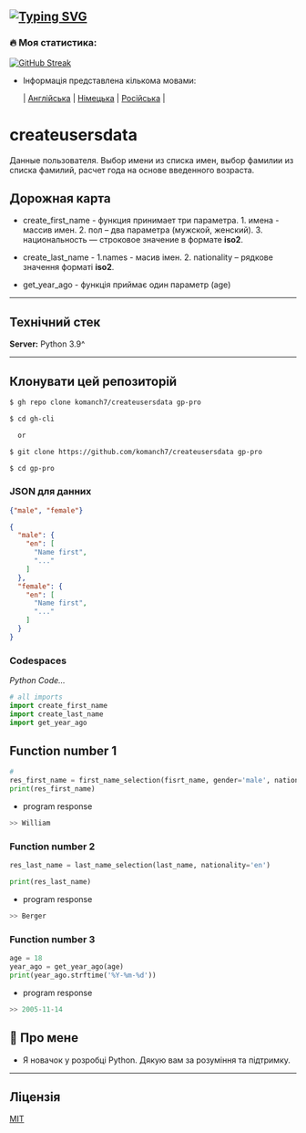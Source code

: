 [![Typing SVG](https://readme-typing-svg.herokuapp.com?color=%2336BCF7&lines=СТВОРЕННЯ+КОРИСТУВАЛЬНИХ+ДАНИХ)](https://github.com/komanch7/createusersdata)
---

### 🔥 Моя статистика:
[![GitHub Streak](https://github-readme-streak-stats.herokuapp.com/?user=komanch7&theme=dark&background=0d1117)](https://github.com/komanch7/createusersdata/pulse)
    
- Інформація представлена ​​кількома мовами:
    
    | [Англійська](https://github.com/komanch7/createusersdata/blob/main/README.md) |
    [Німецька](https://github.com/komanch7/createusersdata/blob/main/docs/README_DE.md) |
    [Російська](https://github.com/komanch7/createusersdata/blob/main/docs/README_RU.md) |

# createusersdata
Данные пользователя. Выбор имени из списка имен, выбор фамилии из списка фамилий, расчет года на основе введенного возраста.

## Дорожная карта
- create_first_name - функция принимает три параметра. 1. имена - массив имен. 2. пол – два параметра (мужской, женский). 3. национальность — строковое значение в формате __iso2__.

- create_last_name - 1.names - масив імен. 2. nationality – рядкове значення форматі __iso2__.

- get_year_ago - функція приймає один параметр (age)

---
## Технічний стек

**Server:** Python 3.9^

---

## Клонувати цей репозиторій

```sh
$ gh repo clone komanch7/createusersdata gp-pro

$ cd gh-cli

  or

$ git clone https://github.com/komanch7/createusersdata gp-pro

$ cd gp-pro
```



### JSON для данних
```json
{"male", "female"}
```
```json
{
  "male": {
    "en": [
      "Name first",
      "..."
    ]
  },
  "female": {
    "en": [
      "Name first",
      "..."
    ]
  }
}
```

### Codespaces
_Python Code..._
```python
# all imports
import create_first_name
import create_last_name
import get_year_ago
```
## Function number 1
```python
# 
res_first_name = first_name_selection(fisrt_name, gender='male', nationality='us')
print(res_first_name)
```
- program response
```python
>> William
```
### Function number 2
```python
res_last_name = last_name_selection(last_name, nationality='en')

print(res_last_name)
```
- program response
```python
>> Berger
```
### Function number 3
```python
age = 18
year_ago = get_year_ago(age)
print(year_ago.strftime('%Y-%m-%d'))
```
- program response
```python
>> 2005-11-14
```

## 🚀 Про мене
- Я новачок у розробці Python. Дякую вам за розуміння та підтримку.
---

## Ліцензія
[MIT](https://github.com/komanch7/createusersdata/LICENSE)

